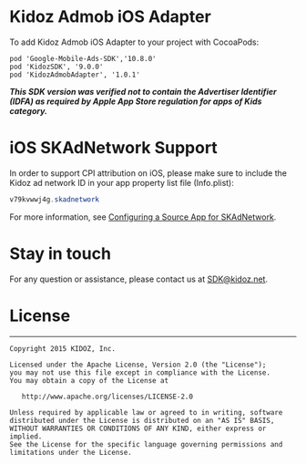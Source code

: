 # Kidoz Admob iOS Adapter

To add Kidoz Admob iOS Adapter to your project with CocoaPods:
```
pod 'Google-Mobile-Ads-SDK','10.8.0'
pod 'KidozSDK', '9.0.0'
pod 'KidozAdmobAdapter', '1.0.1'
```
***This SDK version was verified not to contain the Advertiser Identifier (IDFA) as required by Apple App Store regulation for apps of Kids category.***

# iOS SKAdNetwork Support

In order to support CPI attribution on iOS, please make sure to include the Kidoz ad network ID in your app property list file (Info.plist):

```java
v79kvwwj4g.skadnetwork	
```
For more information, see [Configuring a Source App for SKAdNetwork](https://developer.apple.com/documentation/storekit/skadnetwork/configuring_a_source_app).

# Stay in touch 
For any question or assistance, please contact us at SDK@kidoz.net.
</br>

# License
--------

    Copyright 2015 KIDOZ, Inc.

    Licensed under the Apache License, Version 2.0 (the "License");
    you may not use this file except in compliance with the License.
    You may obtain a copy of the License at

       http://www.apache.org/licenses/LICENSE-2.0

    Unless required by applicable law or agreed to in writing, software
    distributed under the License is distributed on an "AS IS" BASIS,
    WITHOUT WARRANTIES OR CONDITIONS OF ANY KIND, either express or implied.
    See the License for the specific language governing permissions and
    limitations under the License.
